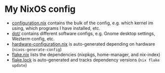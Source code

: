 # My NixOS config
- [configuration.nix](configuration.nix) contains the bulk of the config, e.g. which kernel im using, which programs I have installed, etc.
- [dot/](dot/) contains different software configs, e.g. Gnome desktop settings, Wezterm config, etc.
- [hardware-configuration.nix](hardware-configuration.nix) is auto-generated depending on hardware (`nixos-generate-config`)
- [flake.nix](flake.nix) lists the dependencies (nixpkgs, home-manager, and nix-index) 
- [flake.lock](flake.lock) is auto-generated and tracks dependency versions (`nix flake update`)

